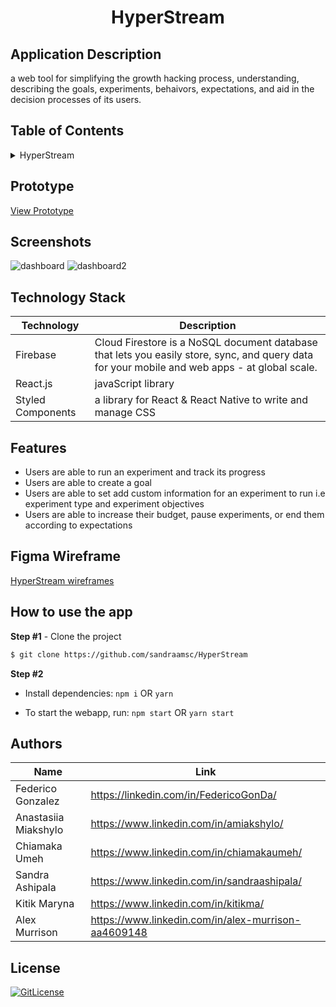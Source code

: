 <!-- Designed for nanoGiants 12.2022 hackathon -->
  <h1 align="center">HyperStream</h1>

## Application Description

a web tool for simplifying the growth hacking process, understanding, describing the goals, experiments, behaivors, expectations, and aid in the decision processes of  its users.

## Table of Contents

<details>
<summary>HyperStream</summary>

- [Application Description](#application-description)
- [Table of Contents](#table-of-contents)
- [Prototype](#prototype)
- [Screenshots](#screenshots)
- [Figma Wireframe](#figma-wireframe)
- [Technology Stack](#technology-stack)
- [Features](#features)
- [How to use the app](#how-to-use-the-app)
- [Authors](#authors)
- [License](#license)

</details>

## Prototype

[View Prototype](https://hyperstream-growth-tool.netlify.app/)

## Screenshots
![dashboard](https://user-images.githubusercontent.com/120281830/206928006-6c6b81c4-d5d7-46cb-91fb-a908e75c3d94.PNG)
![dashboard2](https://user-images.githubusercontent.com/120281830/206928022-443dbc9d-a419-43a1-ba8a-a2837a7d0960.PNG)

## Technology Stack

| Technology                                                    | Description                                                          |
| ------------------------------------------------------------- | -------------------------------------------------------------------- |
| Firebase                                                      | Cloud Firestore is a NoSQL document database that lets you easily store, sync, and query data for your mobile and web apps - at global scale. |
| React.js                                                      | javaScript library                                                   |
| Styled Components                                             | a library for React & React Native to write and manage CSS           |

## Features

- Users are able to run an experiment and track its progress
- Users are able to create a goal
- Users are able to set add custom information for an experiment to run i.e experiment type and experiment objectives
- Users are able to increase their budget, pause experiments, or end them according to expectations


## Figma Wireframe

[HyperStream wireframes](https://www.figma.com/file/QdZmAGSeF6wA8zsy7Bi12S/Hackathon-design-file?node-id=0%3A1&t=KyRG2mk4TBS6zC1V-0)

## How to use the app

**Step #1** - Clone the project

```bash
$ git clone https://github.com/sandraamsc/HyperStream
```

**Step #2**

- Install dependencies: `npm i` OR `yarn`

- To start the webapp, run: `npm start` OR `yarn start`


## Authors

| Name            | Link                                   |
| --------------- | -------------------------------------- |
| Federico Gonzalez | https://linkedin.com/in/FedericoGonDa/ |
| Anastasiia Miakshylo | https://www.linkedin.com/in/amiakshylo/ |
| Chiamaka Umeh | https://www.linkedin.com/in/chiamakaumeh/ |
| Sandra Ashipala | https://www.linkedin.com/in/sandraashipala/ |
| Kitik Maryna | https://www.linkedin.com/in/kitikma/ |
| Alex Murrison |  https://www.linkedin.com/in/alex-murrison-aa4609148 |

## License

[![GitLicense](https://img.shields.io/badge/License-MIT-lime.svg)](https://github.com/sandraamsc/HyperStream/blob/main/LICENSE)
